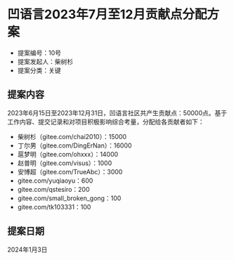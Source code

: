 # 凹语言2023年7月至12月贡献点分配方案

- 提案编号：10号
- 提案发起人：柴树杉
- 提案分类：关键

## 提案内容

2023年6月15日至2023年12月31日，凹语言社区共产生贡献点：50000点。基于工作内容、提交记录和对项目积极影响综合考量，分配给各贡献者如下：

- 柴树杉（gitee.com/chai2010）：15000
- 丁尔男（gitee.com/DingErNan）：16000
- 扈梦明（gitee.com/ohxxx）：14000
- 赵普明（gitee.com/visus）：1000
- 安博超（gitee.com/TrueAbc）：3000
- gitee.com/yuqiaoyu：600
- gitee.com/qstesiro：200
- gitee.com/small_broken_gong：100
- gitee.com/tk103331：100

## 提案日期

2024年1月3日

